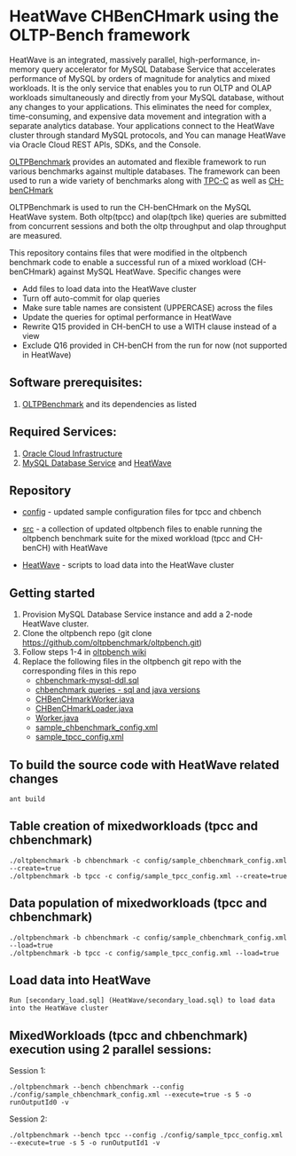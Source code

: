 # HeatWave CHBenCHmark using the OLTP-Bench framework
 
HeatWave is an integrated, massively parallel, high-performance, in-memory query accelerator for MySQL Database Service that 
accelerates performance of MySQL by orders of magnitude for analytics and mixed workloads. It is the only service that enables 
you to run OLTP and OLAP workloads simultaneously and directly from your MySQL database, without any changes to your applications. 
This eliminates the need for complex, time-consuming, and expensive data movement and integration with a separate analytics database.
Your applications connect to the HeatWave cluster through standard MySQL protocols, and You can manage HeatWave via Oracle Cloud REST APIs, SDKs, and the Console.

[OLTPBenchmark][1] provides an automated and flexible framework to run various benchmarks against multiple databases. The framework
can been used to run a wide variety of benchmarks along with [TPC-C][2] as well as [CH-benCHmark][3]

OLTPBenchmark is used to run the CH-benCHmark on the MySQL HeatWave system. Both oltp(tpcc) and olap(tpch like) queries are submitted
from concurrent sessions and both the oltp throughput and olap throughput are measured. 


This repository contains files that were modified in the oltpbench benchmark code to enable a successful run of a mixed workload (CH-benCHmark) against MySQL HeatWave.
Specific changes were
* Add files to load data into the HeatWave cluster
* Turn off auto-commit for olap queries
* Make sure table names are consistent (UPPERCASE) across the files
* Update the queries for optimal performance in HeatWave
* Rewrite Q15 provided in CH-benCH to use a WITH clause instead of a view
* Exclude Q16 provided in CH-benCH from the run for now (not supported in HeatWave)

## Software prerequisites:
1. [OLTPBenchmark][4] and its dependencies as listed 

## Required Services:
1. [Oracle Cloud Infrastructure][5]
2. [MySQL Database Service][6] and [HeatWave][7]

## Repository
* [config](config) - updated sample configuration files for tpcc and chbench 

* [src](src) - a collection of updated oltpbench files to enable running the oltpbench benchmark suite for the mixed workload (tpcc and CH-benCH) with HeatWave

* [HeatWave](heatwave) - scripts to load data into the HeatWave cluster

## Getting started
1. Provision MySQL Database Service instance and add a 2-node HeatWave cluster.
2. Clone the oltpbench repo (git clone https://github.com/oltpbenchmark/oltpbench.git)
3. Follow steps 1-4 in [oltpbench wiki](https://github.com/oltpbenchmark/oltpbench/wiki)
4. Replace the following files in the oltpbench git repo with the corresponding files in this repo
   * [chbenchmark-mysql-ddl.sql](src/com/oltpbenchmark/benchmarks/chbenchmark/ddls/chbenchmark-mysql-ddl.sql)
   * [chbenchmark queries - sql and java versions](src/com/oltpbenchmark/benchmarks/chbenchmark/queries)
   * [CHBenCHmarkWorker.java](src/com/oltpbenchmark/benchmarks/chbenchmark/CHBenCHmarkWorker.java)
   * [CHBenCHmarkLoader.java](src/com/oltpbenchmark/benchmarks/chbenchmark/CHBenCHmarkLoader.java)
   * [Worker.java](src/com/oltpbenchmark/api/Worker.java)
   * [sample_chbenchmark_config.xml](config/sample_chbenchmark_config.xml)
   * [sample_tpcc_config.xml](config/sample_tpcc_config.xml)
   
## To build the source code with HeatWave related changes
```
ant build 
```
   
## Table creation of mixedworkloads (tpcc and chbenchmark)
```
./oltpbenchmark -b chbenchmark -c config/sample_chbenchmark_config.xml --create=true
./oltpbenchmark -b tpcc -c config/sample_tpcc_config.xml --create=true
```

## Data population of mixedworkloads (tpcc and chbenchmark)
```
./oltpbenchmark -b chbenchmark -c config/sample_chbenchmark_config.xml --load=true
./oltpbenchmark -b tpcc -c config/sample_tpcc_config.xml --load=true
```

## Load data into HeatWave
```
Run [secondary_load.sql] (HeatWave/secondary_load.sql) to load data into the HeatWave cluster
```

## MixedWorkloads (tpcc and chbenchmark) execution using 2 parallel sessions:
Session 1:
```
./oltpbenchmark --bench chbenchmark --config ./config/sample_chbenchmark_config.xml --execute=true -s 5 -o runOutputId0 -v
```
Session 2:
```
./oltpbenchmark --bench tpcc --config ./config/sample_tpcc_config.xml --execute=true -s 5 -o runOutputId1 -v
```
 
 [1]: http://www.vldb.org/pvldb/vol7/p277-difallah.pdf
 [2]: http://www.tpc.org/tpcc/
 [3]: http://www-db.in.tum.de/research/projects/CHbenCHmark/?lang=en
 [4]: https://github.com/oltpbenchmark/oltpbench
 [5]: https://docs.cloud.oracle.com/en-us/iaas/Content/home.htm
 [6]: https://docs.oracle.com/en-us/iaas/mysql-database/
 [7]: https://dev.mysql.com/doc/heatwave/en/
